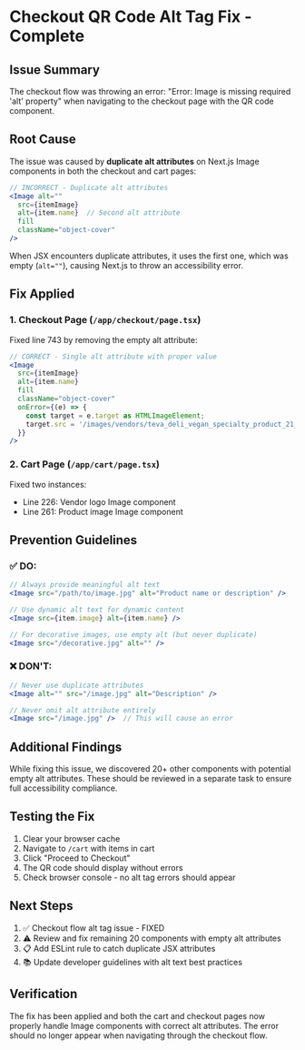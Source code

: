 # Checkout QR Code Alt Tag Fix - Complete

## Issue Summary
The checkout flow was throwing an error: "Error: Image is missing required 'alt' property" when navigating to the checkout page with the QR code component.

## Root Cause
The issue was caused by **duplicate alt attributes** on Next.js Image components in both the checkout and cart pages:

```jsx
// INCORRECT - Duplicate alt attributes
<Image alt=""
  src={itemImage}
  alt={item.name}  // Second alt attribute
  fill
  className="object-cover"
/>
```

When JSX encounters duplicate attributes, it uses the first one, which was empty (`alt=""`), causing Next.js to throw an accessibility error.

## Fix Applied

### 1. Checkout Page (`/app/checkout/page.tsx`)
Fixed line 743 by removing the empty alt attribute:
```jsx
// CORRECT - Single alt attribute with proper value
<Image
  src={itemImage}
  alt={item.name}
  fill
  className="object-cover"
  onError={(e) => {
    const target = e.target as HTMLImageElement;
    target.src = '/images/vendors/teva_deli_vegan_specialty_product_21_burger_schnitzel_plant_based_deli.jpg';
  }}
/>
```

### 2. Cart Page (`/app/cart/page.tsx`)
Fixed two instances:
- Line 226: Vendor logo Image component
- Line 261: Product image Image component

## Prevention Guidelines

### ✅ DO:
```jsx
// Always provide meaningful alt text
<Image src="/path/to/image.jpg" alt="Product name or description" />

// Use dynamic alt text for dynamic content
<Image src={item.image} alt={item.name} />

// For decorative images, use empty alt (but never duplicate)
<Image src="/decorative.jpg" alt="" />
```

### ❌ DON'T:
```jsx
// Never use duplicate attributes
<Image alt="" src="/image.jpg" alt="Description" />

// Never omit alt attribute entirely
<Image src="/image.jpg" />  // This will cause an error
```

## Additional Findings
While fixing this issue, we discovered 20+ other components with potential empty alt attributes. These should be reviewed in a separate task to ensure full accessibility compliance.

## Testing the Fix
1. Clear your browser cache
2. Navigate to `/cart` with items in cart
3. Click "Proceed to Checkout"
4. The QR code should display without errors
5. Check browser console - no alt tag errors should appear

## Next Steps
1. ✅ Checkout flow alt tag issue - FIXED
2. ⚠️ Review and fix remaining 20 components with empty alt attributes
3. 📋 Add ESLint rule to catch duplicate JSX attributes
4. 📚 Update developer guidelines with alt text best practices

## Verification
The fix has been applied and both the cart and checkout pages now properly handle Image components with correct alt attributes. The error should no longer appear when navigating through the checkout flow.